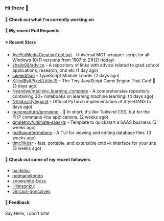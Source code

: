 ### Hi there 👋

#### 👷 Check out what I'm currently working on

#### 🔨 My recent Pull Requests


#### ⭐ Recent Stars

- [AveYo/MediaCreationTool.bat](https://github.com/AveYo/MediaCreationTool.bat) - Universal MCT wrapper script for all Windows 10/11 versions from 1507 to 21H2! (today)
- [shaily99/advice](https://github.com/shaily99/advice) - A repository of links with advice related to grad school applications, research, phd etc (1 day ago)
- [lukeed/tsm](https://github.com/lukeed/tsm) - TypeScript Module Loader (2 days ago)
- [KilledByAPixel/LittleJS](https://github.com/KilledByAPixel/LittleJS) - The Tiny JavaScript Game Engine That Can! 🚂 (3 days ago)
- [Nyandwi/machine_learning_complete](https://github.com/Nyandwi/machine_learning_complete) - A comprehensive repository containing 30&#43; notebooks on learning machine learning! (4 days ago)
- [NVlabs/stylegan3](https://github.com/NVlabs/stylegan3) - Official PyTorch implementation of StyleGAN3 (5 days ago)
- [nunomaduro/termwind](https://github.com/nunomaduro/termwind) - 🍃 In short, it&#39;s like Tailwind CSS, but for the PHP command-line applications.  (2 weeks ago)
- [gmpetrov/ultimate-saas-ts](https://github.com/gmpetrov/ultimate-saas-ts) - Template to quickstart a SAAS business (3 weeks ago)
- [mathaou/termdbms](https://github.com/mathaou/termdbms) - A TUI for viewing and editing database files. (3 weeks ago)
- [timc1/kbar](https://github.com/timc1/kbar) - fast, portable, and extensible cmd&#43;k interface for your site (3 weeks ago)

#### 👯 Check out some of my recent followers

- [hackdou](https://github.com/hackdou)
- [notmariekondo](https://github.com/notmariekondo)
- [snowwhite-boss](https://github.com/snowwhite-boss)
- [Hiimsonkul](https://github.com/Hiimsonkul)
- [vinicius-goncalves](https://github.com/vinicius-goncalves)

#### 💬 Feedback

Say Hello, I don't bite!